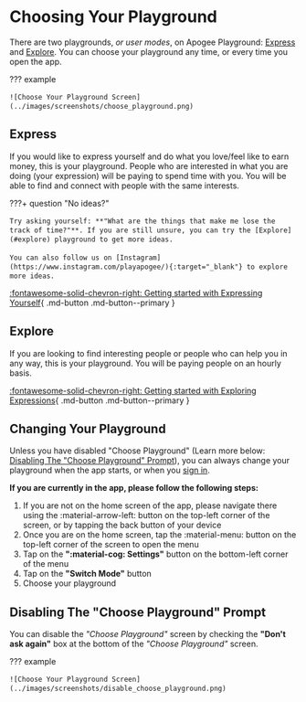 # Choosing Your Playground

There are two playgrounds, *or user modes*, on Apogee Playground: [Express](#express) and [Explore](#explore). You can choose your playground any time, or every time you open the app.

??? example

    ![Choose Your Playground Screen](../images/screenshots/choose_playground.png)

## Express

If you would like to express yourself and do what you love/feel like to earn money, this is your playground. People who are interested in what you are doing (your expression) will be paying to spend time with you. You will be able to find and connect with people with the same interests.

???+ question "No ideas?"

    Try asking yourself: **"What are the things that make me lose the track of time?"**. If you are still unsure, you can try the [Explore](#explore) playground to get more ideas.

    You can also follow us on [Instagram](https://www.instagram.com/playapogee/){:target="_blank"} to explore more ideas.

[:fontawesome-solid-chevron-right: Getting started with Expressing Yourself](Expressing_Yourself/index.en.md){ .md-button .md-button--primary }

## Explore

If you are looking to find interesting people or people who can help you in any way, this is your playground. You will be paying people on an hourly basis.

[:fontawesome-solid-chevron-right: Getting started with Exploring Expressions](Exploring_Expressions/index.en.md){ .md-button .md-button--primary }

## Changing Your Playground

Unless you have disabled "Choose Playground" (Learn more below: [Disabling The "Choose Playground" Prompt](#disabling-the-choose-playground-prompt)), you can always change your playground when the app starts, or when you [sign in](signin.en.md).

**If you are currently in the app, please follow the following steps:**

1. If you are not on the home screen of the app, please navigate there using the :material-arrow-left: button on the top-left corner of the screen, or by tapping the back button of your device
2. Once you are on the home screen, tap the :material-menu: button on the top-left corner of the screen to open the menu
3. Tap on the **":material-cog: Settings"** button on the bottom-left corner of the menu
4. Tap on the **"Switch Mode"** button
5. Choose your playground

## Disabling The "Choose Playground" Prompt

You can disable the *"Choose Playground"* screen by checking the **"Don't ask again"** box at the bottom of the *"Choose Playground"* screen.

??? example

    ![Choose Your Playground Screen](../images/screenshots/disable_choose_playground.png)
